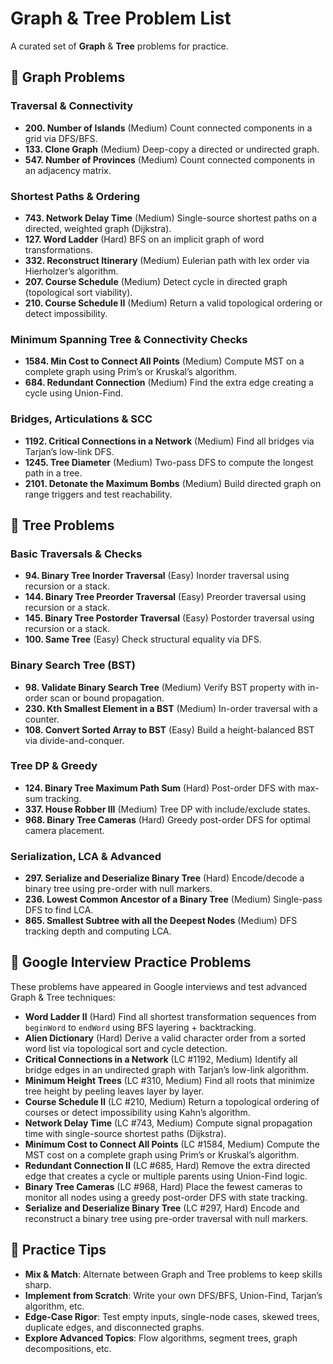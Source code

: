 <!-- README: Graph & Tree Problem List -->

# Graph & Tree Problem List

A curated set of **Graph** & **Tree** problems for practice.

<!-- Section: Graph Problems -->

## 🔗 Graph Problems

<!-- Subsection: Traversal & Connectivity -->

### Traversal & Connectivity

* **200. Number of Islands** (Medium)
  Count connected components in a grid via DFS/BFS.
* **133. Clone Graph** (Medium)
  Deep-copy a directed or undirected graph.
* **547. Number of Provinces** (Medium)
  Count connected components in an adjacency matrix.

<!-- Subsection: Shortest Paths & Ordering -->

### Shortest Paths & Ordering

* **743. Network Delay Time** (Medium)
  Single-source shortest paths on a directed, weighted graph (Dijkstra).
* **127. Word Ladder** (Hard)
  BFS on an implicit graph of word transformations.
* **332. Reconstruct Itinerary** (Medium)
  Eulerian path with lex order via Hierholzer’s algorithm.
* **207. Course Schedule** (Medium)
  Detect cycle in directed graph (topological sort viability).
* **210. Course Schedule II** (Medium)
  Return a valid topological ordering or detect impossibility.

<!-- Subsection: MST & Connectivity Checks -->

### Minimum Spanning Tree & Connectivity Checks

* **1584. Min Cost to Connect All Points** (Medium)
  Compute MST on a complete graph using Prim’s or Kruskal’s algorithm.
* **684. Redundant Connection** (Medium)
  Find the extra edge creating a cycle using Union-Find.

<!-- Subsection: Bridges, Articulations & SCC -->

### Bridges, Articulations & SCC

* **1192. Critical Connections in a Network** (Medium)
  Find all bridges via Tarjan’s low-link DFS.
* **1245. Tree Diameter** (Medium)
  Two-pass DFS to compute the longest path in a tree.
* **2101. Detonate the Maximum Bombs** (Medium)
  Build directed graph on range triggers and test reachability.

<!-- Section: Tree Problems -->

## 🌳 Tree Problems

<!-- Subsection: Basic Traversals & Checks -->

### Basic Traversals & Checks

* **94. Binary Tree Inorder Traversal** (Easy)
  Inorder traversal using recursion or a stack.
* **144. Binary Tree Preorder Traversal** (Easy)
  Preorder traversal using recursion or a stack.
* **145. Binary Tree Postorder Traversal** (Easy)
  Postorder traversal using recursion or a stack.
* **100. Same Tree** (Easy)
  Check structural equality via DFS.

<!-- Subsection: Binary Search Tree (BST) -->

### Binary Search Tree (BST)

* **98. Validate Binary Search Tree** (Medium)
  Verify BST property with in-order scan or bound propagation.
* **230. Kth Smallest Element in a BST** (Medium)
  In-order traversal with a counter.
* **108. Convert Sorted Array to BST** (Easy)
  Build a height-balanced BST via divide-and-conquer.

<!-- Subsection: Tree DP & Greedy -->

### Tree DP & Greedy

* **124. Binary Tree Maximum Path Sum** (Hard)
  Post-order DFS with max-sum tracking.
* **337. House Robber III** (Medium)
  Tree DP with include/exclude states.
* **968. Binary Tree Cameras** (Hard)
  Greedy post-order DFS for optimal camera placement.

<!-- Subsection: Serialization, LCA & Advanced -->

### Serialization, LCA & Advanced

* **297. Serialize and Deserialize Binary Tree** (Hard)
  Encode/decode a binary tree using pre-order with null markers.
* **236. Lowest Common Ancestor of a Binary Tree** (Medium)
  Single-pass DFS to find LCA.
* **865. Smallest Subtree with all the Deepest Nodes** (Medium)
  DFS tracking depth and computing LCA.

<!-- Section: Practice Tips -->

<!-- Section: Google Interview Problems -->

## 💼 Google Interview Practice Problems

These problems have appeared in Google interviews and test advanced Graph & Tree techniques:

* **Word Ladder II** (Hard)
  Find all shortest transformation sequences from `beginWord` to `endWord` using BFS layering + backtracking.
* **Alien Dictionary** (Hard)
  Derive a valid character order from a sorted word list via topological sort and cycle detection.
* **Critical Connections in a Network** (LC #1192, Medium)
  Identify all bridge edges in an undirected graph with Tarjan’s low-link algorithm.
* **Minimum Height Trees** (LC #310, Medium)
  Find all roots that minimize tree height by peeling leaves layer by layer.
* **Course Schedule II** (LC #210, Medium)
  Return a topological ordering of courses or detect impossibility using Kahn’s algorithm.
* **Network Delay Time** (LC #743, Medium)
  Compute signal propagation time with single-source shortest paths (Dijkstra).
* **Minimum Cost to Connect All Points** (LC #1584, Medium)
  Compute the MST cost on a complete graph using Prim’s or Kruskal’s algorithm.
* **Redundant Connection II** (LC #685, Hard)
  Remove the extra directed edge that creates a cycle or multiple parents using Union-Find logic.
* **Binary Tree Cameras** (LC #968, Hard)
  Place the fewest cameras to monitor all nodes using a greedy post-order DFS with state tracking.
* **Serialize and Deserialize Binary Tree** (LC #297, Hard)
  Encode and reconstruct a binary tree using pre-order traversal with null markers.

## 📝 Practice Tips

* **Mix & Match**: Alternate between Graph and Tree problems to keep skills sharp.
* **Implement from Scratch**: Write your own DFS/BFS, Union-Find, Tarjan’s algorithm, etc.
* **Edge-Case Rigor**: Test empty inputs, single-node cases, skewed trees, duplicate edges, and disconnected graphs.
* **Explore Advanced Topics**: Flow algorithms, segment trees, graph decompositions, etc.
